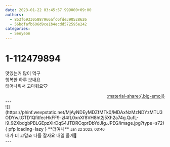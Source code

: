 ```yaml
---
date: 2023-01-22 03:45:57.999000+09:00
authors:
  - 853f693305887966afc6fde390528626
  - 56bdfafb606d9ce1b4ecdd572595e242
categories:
  - Seoyeon
---
```


# 1-112479894

<div class="post-container" markdown="1">
<div class="content-container md-sidebar__scrollwrap" markdown="1">

맛있는거 많이 먹구<br>행복한 하루 보내요<br>태어나줘서 고마워요♡

</div>
</div>

<div style="text-align: right;" markdown="1">
<a href="https://weverse.io/fromis9/fanpost/1-112479894" style="text-align: right;">:material-share:{.big-emoji}</a>
</div>
---

<div class="comments-container md-sidebar__scrollwrap" markdown="1">
<div class="comment" markdown="1">
<div class='id-container' markdown="1">
![](https://phinf.wevpstatic.net/MjAyNDEyMDZfMTk0/MDAxNzMzNDYzMTU3ODYw.tGTD1QfitfecHkFF9-zI4fL0xnXf8VH8ht2j5Xh2a74g.QufL-i9_92XbdgbPBLGEpzXIrDqS4JTDRCqprDbYdJIg.JPEG/image.jpg?type=s72){ pfp loading=lazy }
**<span class="artist">더여니</span>** <small>Jan 22 2023, 03:46</small><br>
</div>
<div class='comment-body' markdown="1">
내가 더 고맙죠 다들 잘자요 내일 올게👋
</div>
</div>
</div>
---
